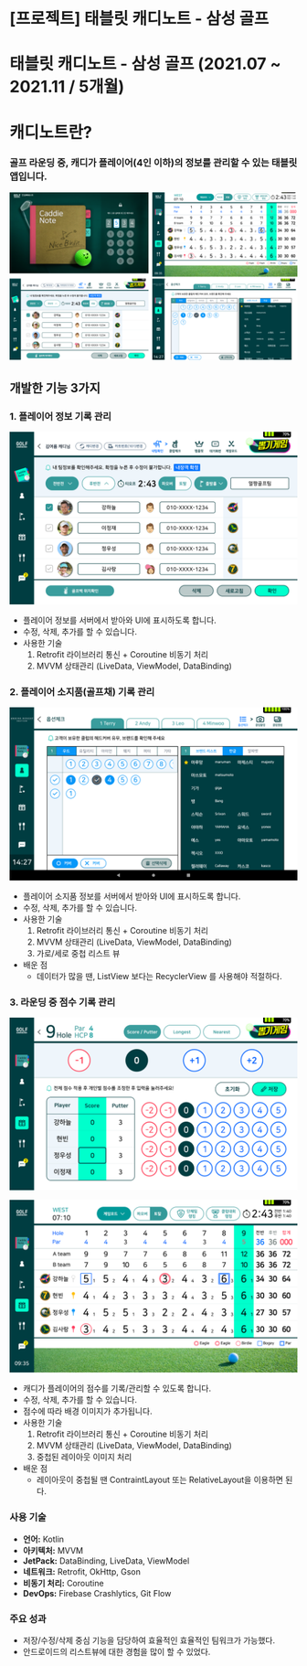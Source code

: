 # [프로젝트] 태블릿 캐디노트 - 삼성 골프

# 태블릿 캐디노트 - 삼성 골프 (2021.07 ~ 2021.11 / 5개월)

# **캐디노트란?**

### 골프 라운딩 중, 캐디가 플레이어(4인 이하)의 정보를 관리할 수 있는 태블릿 앱입니다.

![Untitled](%5B%E1%84%91%E1%85%B3%E1%84%85%E1%85%A9%E1%84%8C%E1%85%A6%E1%86%A8%E1%84%90%E1%85%B3%5D%20%E1%84%90%E1%85%A2%E1%84%87%E1%85%B3%E1%86%AF%E1%84%85%E1%85%B5%E1%86%BA%20%E1%84%8F%E1%85%A2%E1%84%83%E1%85%B5%E1%84%82%E1%85%A9%E1%84%90%E1%85%B3%20-%20%E1%84%89%E1%85%A1%E1%86%B7%E1%84%89%E1%85%A5%E1%86%BC%20%E1%84%80%E1%85%A9%E1%86%AF%E1%84%91%E1%85%B3%208821e74eb52243ee992b406b4edb7c85/Untitled.png)

## 개발한 기능 3가지

### 1. 플레이어 정보 기록 관리

![캐디노트_라운드설정.png](%5B%E1%84%91%E1%85%B3%E1%84%85%E1%85%A9%E1%84%8C%E1%85%A6%E1%86%A8%E1%84%90%E1%85%B3%5D%20%E1%84%90%E1%85%A2%E1%84%87%E1%85%B3%E1%86%AF%E1%84%85%E1%85%B5%E1%86%BA%20%E1%84%8F%E1%85%A2%E1%84%83%E1%85%B5%E1%84%82%E1%85%A9%E1%84%90%E1%85%B3%20-%20%E1%84%89%E1%85%A1%E1%86%B7%E1%84%89%E1%85%A5%E1%86%BC%20%E1%84%80%E1%85%A9%E1%86%AF%E1%84%91%E1%85%B3%208821e74eb52243ee992b406b4edb7c85/3.png)

- 플레이어 정보를 서버에서 받아와 UI에 표시하도록 합니다.
- 수정, 삭제, 추가를 할 수 있습니다.
- 사용한 기술
    1. Retrofit 라이브러리 통신 + Coroutine 비동기 처리
    2. MVVM 상태관리 (LiveData, ViewModel, DataBinding)
    

### 2. 플레이어 소지품(골프채) 기록 관리

![클럽체크.png](%5B%E1%84%91%E1%85%B3%E1%84%85%E1%85%A9%E1%84%8C%E1%85%A6%E1%86%A8%E1%84%90%E1%85%B3%5D%20%E1%84%90%E1%85%A2%E1%84%87%E1%85%B3%E1%86%AF%E1%84%85%E1%85%B5%E1%86%BA%20%E1%84%8F%E1%85%A2%E1%84%83%E1%85%B5%E1%84%82%E1%85%A9%E1%84%90%E1%85%B3%20-%20%E1%84%89%E1%85%A1%E1%86%B7%E1%84%89%E1%85%A5%E1%86%BC%20%E1%84%80%E1%85%A9%E1%86%AF%E1%84%91%E1%85%B3%208821e74eb52243ee992b406b4edb7c85/4.png)

- 플레이어 소지품 정보를 서버에서 받아와 UI에 표시하도록 합니다.
- 수정, 삭제, 추가를 할 수 있습니다.
- 사용한 기술
    1. Retrofit 라이브러리 통신 + Coroutine 비동기 처리
    2. MVVM 상태관리 (LiveData, ViewModel, DataBinding)
    3. 가로/세로 중첩 리스트 뷰
- 배운 점
    - 데이터가 많을 땐, ListView 보다는 RecyclerView 를 사용해야 적절하다.

### 3. 라운딩 중 점수 기록 관리

![스코어카드 1_단체팀.png](%5B%E1%84%91%E1%85%B3%E1%84%85%E1%85%A9%E1%84%8C%E1%85%A6%E1%86%A8%E1%84%90%E1%85%B3%5D%20%E1%84%90%E1%85%A2%E1%84%87%E1%85%B3%E1%86%AF%E1%84%85%E1%85%B5%E1%86%BA%20%E1%84%8F%E1%85%A2%E1%84%83%E1%85%B5%E1%84%82%E1%85%A9%E1%84%90%E1%85%B3%20-%20%E1%84%89%E1%85%A1%E1%86%B7%E1%84%89%E1%85%A5%E1%86%BC%20%E1%84%80%E1%85%A9%E1%86%AF%E1%84%91%E1%85%B3%208821e74eb52243ee992b406b4edb7c85/2.png)

![스코어카드 입력_스코어.png](%5B%E1%84%91%E1%85%B3%E1%84%85%E1%85%A9%E1%84%8C%E1%85%A6%E1%86%A8%E1%84%90%E1%85%B3%5D%20%E1%84%90%E1%85%A2%E1%84%87%E1%85%B3%E1%86%AF%E1%84%85%E1%85%B5%E1%86%BA%20%E1%84%8F%E1%85%A2%E1%84%83%E1%85%B5%E1%84%82%E1%85%A9%E1%84%90%E1%85%B3%20-%20%E1%84%89%E1%85%A1%E1%86%B7%E1%84%89%E1%85%A5%E1%86%BC%20%E1%84%80%E1%85%A9%E1%86%AF%E1%84%91%E1%85%B3%208821e74eb52243ee992b406b4edb7c85/1.png)

- 캐디가 플레이어의 점수를 기록/관리할 수 있도록 합니다.
- 수정, 삭제, 추가를 할 수 있습니다.
- 점수에 따라 배경 이미지가 추가됩니다.
- 사용한 기술
    1. Retrofit 라이브러리 통신 + Coroutine 비동기 처리
    2. MVVM 상태관리 (LiveData, ViewModel, DataBinding)
    3. 중첩된 레이아웃 이미지 처리
- 배운 점
    - 레이아웃이 중첩될 땐 ContraintLayout 또는 RelativeLayout을 이용하면 된다.

### 사용 기술

- **언어:** Kotlin
- **아키텍처:** MVVM
- **JetPack:** DataBinding, LiveData, ViewModel
- **네트워크:** Retrofit, OkHttp, Gson
- **비동기 처리:** Coroutine
- **DevOps:** Firebase Crashlytics, Git Flow

### 주요 성과

- 저장/수정/삭제 중심 기능을 담당하여 효율적인 효율적인 팀워크가 가능했다.
- 안드로이드의 리스트뷰에 대한 경험을 많이 할 수 있었다.
